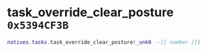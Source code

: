 # task_override_clear_posture `0x5394CF3B`

```lua
natives.tasks.task_override_clear_posture(_unk0 --[[ number ]])
```